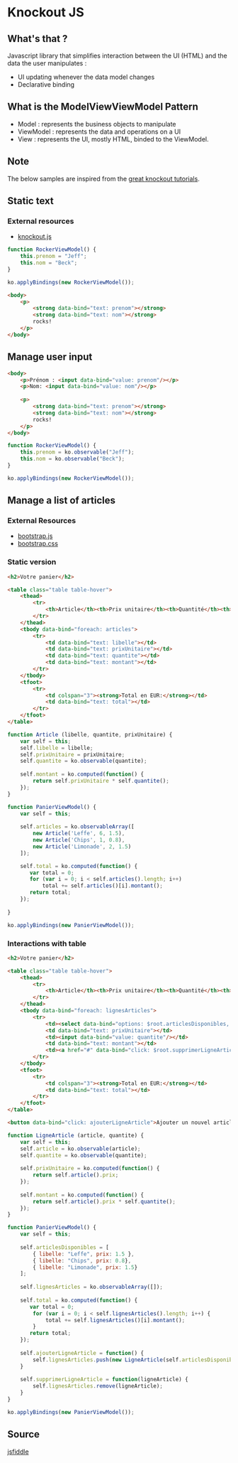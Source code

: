 # Knockout JS

## What's that ?

Javascript library that simplifies interaction between the UI (HTML) and the data the user manipulates :
* UI updating whenever the data model changes
* Declarative binding

## What is the ModelViewViewModel Pattern

* Model : represents the business objects to manipulate
* ViewModel : represents the data and operations on a UI
* View : represents the UI, mostly HTML, binded to the ViewModel.


## Note

The below samples are inspired from the [great knockout tutorials](http://learn.knockoutjs.com/).

## Static text

### External resources

* [knockout.js](http://knockoutjs.com/downloads/knockout-2.2.1.js)

```javascript
function RockerViewModel() {
    this.prenom = "Jeff";
    this.nom = "Beck";
}

ko.applyBindings(new RockerViewModel());
```

```html
<body>
    <p>
        <strong data-bind="text: prenom"></strong> 
        <strong data-bind="text: nom"></strong>
        rocks!
    </p>
</body>

```

## Manage user input

```html
<body>
    <p>Prénom : <input data-bind="value: prenom"/></p>
    <p>Nom: <input data-bind="value: nom"/></p>
    
    <p>
        <strong data-bind="text: prenom"></strong>
        <strong data-bind="text: nom"></strong>
        rocks!
    </p>
</body>
```

```javascript
function RockerViewModel() {
    this.prenom = ko.observable("Jeff");
    this.nom = ko.observable("Beck");
}

ko.applyBindings(new RockerViewModel());
```

## Manage a list of articles

### External Resources
* [bootstrap.js](http://twitter.github.io/bootstrap/assets/js/bootstrap.js)
* [bootstrap.css](http://twitter.github.io/bootstrap/assets/css/bootstrap.css)


### Static version

```html
<h2>Votre panier</h2>

<table class="table table-hover">
    <thead>
        <tr>
            <th>Article</th><th>Prix unitaire</th><th>Quantité</th><th>Montant</th>
        </tr>
    </thead>
    <tbody data-bind="foreach: articles">
        <tr>
            <td data-bind="text: libelle"></td>
            <td data-bind="text: prixUnitaire"></td>
            <td data-bind="text: quantite"></td>
            <td data-bind="text: montant"></td>
        </tr>
    </tbody>
    <tfoot>
        <tr>
            <td colspan="3"><strong>Total en EUR:</strong></td>
            <td data-bind="text: total"></td>
        </tr>
    </tfoot>
</table>
```

```javascript
function Article (libelle, quantite, prixUnitaire) {
    var self = this;
    self.libelle = libelle;
    self.prixUnitaire = prixUnitaire;    
    self.quantite = ko.observable(quantite);
    
    self.montant = ko.computed(function() {
        return self.prixUnitaire * self.quantite();
    });
}

function PanierViewModel() {
    var self = this;
    
    self.articles = ko.observableArray([
        new Article('Leffe', 6, 1.5),
        new Article('Chips', 1, 0.8),
        new Article('Limonade', 2, 1.5)
    ]);

    self.total = ko.computed(function() {
       var total = 0;
       for (var i = 0; i < self.articles().length; i++)
           total += self.articles()[i].montant();
       return total;
    });
    
}

ko.applyBindings(new PanierViewModel());
```

### Interactions with table

```html
<h2>Votre panier</h2>

<table class="table table-hover">
    <thead>
        <tr>
            <th>Article</th><th>Prix unitaire</th><th>Quantité</th><th>Montant en EUR</th><th></th>
        </tr>
    </thead>
    <tbody data-bind="foreach: lignesArticles">
        <tr>
            <td><select data-bind="options: $root.articlesDisponibles, value: article, optionsText: 'libelle'"></select></td>
            <td data-bind="text: prixUnitaire"></td>
            <td><input data-bind="value: quantite"/></td>
            <td data-bind="text: montant"></td>
            <td><a href="#" data-bind="click: $root.supprimerLigneArticle"><li class="icon-remove"></li></a></td>
        </tr>
    </tbody>
    <tfoot>
        <tr>
            <td colspan="3"><strong>Total en EUR:</strong></td>
            <td data-bind="text: total"></td>
        </tr>
    </tfoot>
</table>

<button data-bind="click: ajouterLigneArticle">Ajouter un nouvel article</button>
```

```javascript
function LigneArticle (article, quantite) {
    var self = this;
    self.article = ko.observable(article);
    self.quantite = ko.observable(quantite);
    
    self.prixUnitaire = ko.computed(function() {
        return self.article().prix;
    });  
    
    self.montant = ko.computed(function() {
        return self.article().prix * self.quantite();
    });
}

function PanierViewModel() {
    var self = this;
    
    self.articlesDisponibles = [ 
        { libelle: "Leffe", prix: 1.5 },
        { libelle: "Chips", prix: 0.8},
        { libelle: "Limonade", prix: 1.5}
    ];
    
    self.lignesArticles = ko.observableArray([]);
    
    self.total = ko.computed(function() {
       var total = 0;
        for (var i = 0; i < self.lignesArticles().length; i++) {
            total += self.lignesArticles()[i].montant();
        }
       return total;
    });
    
    self.ajouterLigneArticle = function() {
        self.lignesArticles.push(new LigneArticle(self.articlesDisponibles[0], 1));
    }
    
    self.supprimerLigneArticle = function(ligneArticle) {
        self.lignesArticles.remove(ligneArticle);
    }
}

ko.applyBindings(new PanierViewModel());
```

## Source

[jsfiddle](http://jsfiddle.net/fut49/)



